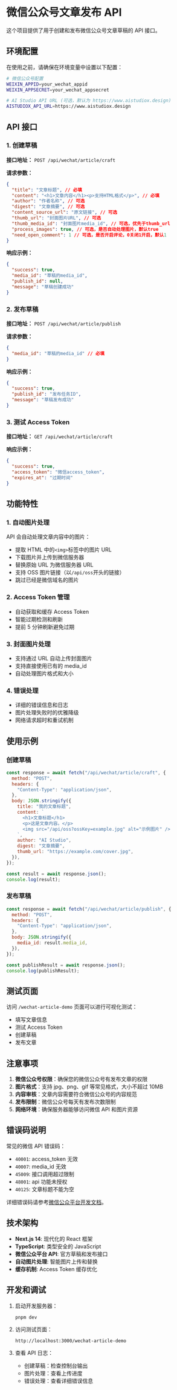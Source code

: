 # 微信公众号文章发布 API

这个项目提供了用于创建和发布微信公众号文章草稿的 API 接口。

## 环境配置

在使用之前，请确保在环境变量中设置以下配置：

```bash
# 微信公众号配置
WEIXIN_APPID=your_wechat_appid
WEIXIN_APPSECRET=your_wechat_appsecret

# AI Studio API URL (可选，默认为 https://www.aistudiox.design)
AISTUDIOX_API_URL=https://www.aistudiox.design
```

## API 接口

### 1. 创建草稿

**接口地址：** `POST /api/wechat/article/craft`

**请求参数：**

```json
{
  "title": "文章标题", // 必填
  "content": "<h1>文章内容</h1><p>支持HTML格式</p>", // 必填
  "author": "作者名称", // 可选
  "digest": "文章摘要", // 可选
  "content_source_url": "原文链接", // 可选
  "thumb_url": "封面图片URL", // 可选
  "thumb_media_id": "封面图片media_id", // 可选，优先于thumb_url
  "process_images": true, // 可选，是否自动处理图片，默认true
  "need_open_comment": 1 // 可选，是否开启评论，0关闭1开启，默认1
}
```

**响应示例：**

```json
{
  "success": true,
  "media_id": "草稿的media_id",
  "publish_id": null,
  "message": "草稿创建成功"
}
```

### 2. 发布草稿

**接口地址：** `POST /api/wechat/article/publish`

**请求参数：**

```json
{
  "media_id": "草稿的media_id" // 必填
}
```

**响应示例：**

```json
{
  "success": true,
  "publish_id": "发布任务ID",
  "message": "草稿发布成功"
}
```

### 3. 测试 Access Token

**接口地址：** `GET /api/wechat/article/craft`

**响应示例：**

```json
{
  "success": true,
  "access_token": "微信access_token",
  "expires_at": "过期时间"
}
```

## 功能特性

### 1. 自动图片处理

API 会自动处理文章内容中的图片：

- 提取 HTML 中的`<img>`标签中的图片 URL
- 下载图片并上传到微信服务器
- 替换原始 URL 为微信服务器 URL
- 支持 OSS 图片链接（以`/api/oss`开头的链接）
- 跳过已经是微信域名的图片

### 2. Access Token 管理

- 自动获取和缓存 Access Token
- 智能过期检测和刷新
- 提前 5 分钟刷新避免过期

### 3. 封面图片处理

- 支持通过 URL 自动上传封面图片
- 支持直接使用已有的 media_id
- 自动处理图片格式和大小

### 4. 错误处理

- 详细的错误信息和日志
- 图片处理失败时的优雅降级
- 网络请求超时和重试机制

## 使用示例

### 创建草稿

```javascript
const response = await fetch("/api/wechat/article/craft", {
  method: "POST",
  headers: {
    "Content-Type": "application/json",
  },
  body: JSON.stringify({
    title: "我的文章标题",
    content: `
      <h1>文章标题</h1>
      <p>这是文章内容。</p>
      <img src="/api/oss?ossKey=example.jpg" alt="示例图片" />
    `,
    author: "AI Studio",
    digest: "文章摘要",
    thumb_url: "https://example.com/cover.jpg",
  }),
});

const result = await response.json();
console.log(result);
```

### 发布草稿

```javascript
const response = await fetch("/api/wechat/article/publish", {
  method: "POST",
  headers: {
    "Content-Type": "application/json",
  },
  body: JSON.stringify({
    media_id: result.media_id,
  }),
});

const publishResult = await response.json();
console.log(publishResult);
```

## 测试页面

访问 `/wechat-article-demo` 页面可以进行可视化测试：

- 填写文章信息
- 测试 Access Token
- 创建草稿
- 发布文章

## 注意事项

1. **微信公众号权限**：确保您的微信公众号有发布文章的权限
2. **图片格式**：支持 jpg、png、gif 等常见格式，大小不超过 10MB
3. **内容审核**：文章内容需要符合微信公众号的内容规范
4. **发布限制**：微信公众号每天有发布次数限制
5. **网络环境**：确保服务器能够访问微信 API 和图片资源

## 错误码说明

常见的微信 API 错误码：

- `40001`: access_token 无效
- `40007`: media_id 无效
- `45009`: 接口调用超过限制
- `48001`: api 功能未授权
- `40125`: 文章标题不能为空

详细错误码请参考[微信公众平台开发文档](https://developers.weixin.qq.com/doc/offiaccount/Message_Management/Batch_Sends_and_Originality_Checks.html)。

## 技术架构

- **Next.js 14**: 现代化的 React 框架
- **TypeScript**: 类型安全的 JavaScript
- **微信公众平台 API**: 官方草稿和发布接口
- **自动图片处理**: 智能图片上传和替换
- **缓存机制**: Access Token 缓存优化

## 开发和调试

1. 启动开发服务器：

   ```bash
   pnpm dev
   ```

2. 访问测试页面：

   ```
   http://localhost:3000/wechat-article-demo
   ```

3. 查看 API 日志：
   - 创建草稿：检查控制台输出
   - 图片处理：查看上传进度
   - 错误处理：查看详细错误信息
